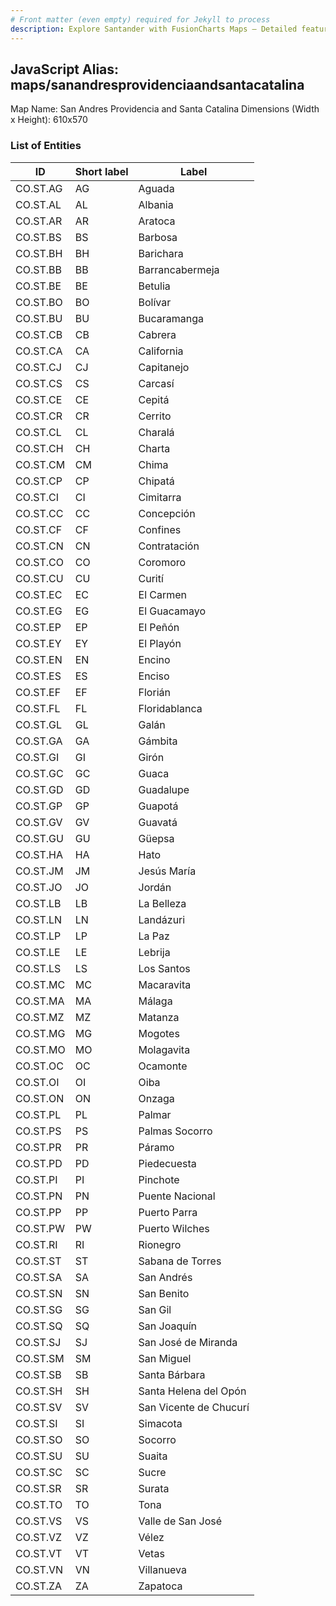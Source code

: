 ```yaml
---
# Front matter (even empty) required for Jekyll to process
description: Explore Santander with FusionCharts Maps – Detailed features for seamless integration. Try now & enhance your data visualization today! 
---
```


## JavaScript Alias: maps/sanandresprovidenciaandsantacatalina

Map Name: San Andres Providencia and Santa Catalina
Dimensions (Width x Height): 610x570





### List of Entities

ID | Short label | Label
---|---|---|
CO.ST.AG|AG|Aguada
CO.ST.AL|AL|Albania
CO.ST.AR|AR|Aratoca
CO.ST.BS|BS|Barbosa
CO.ST.BH|BH|Barichara
CO.ST.BB|BB|Barrancabermeja
CO.ST.BE|BE|Betulia
CO.ST.BO|BO|Bolívar
CO.ST.BU|BU|Bucaramanga
CO.ST.CB|CB|Cabrera
CO.ST.CA|CA|California
CO.ST.CJ|CJ|Capitanejo
CO.ST.CS|CS|Carcasí
CO.ST.CE|CE|Cepitá
CO.ST.CR|CR|Cerrito
CO.ST.CL|CL|Charalá
CO.ST.CH|CH|Charta
CO.ST.CM|CM|Chima
CO.ST.CP|CP|Chipatá
CO.ST.CI|CI|Cimitarra
CO.ST.CC|CC|Concepción
CO.ST.CF|CF|Confines
CO.ST.CN|CN|Contratación
CO.ST.CO|CO|Coromoro
CO.ST.CU|CU|Curití
CO.ST.EC|EC|El Carmen
CO.ST.EG|EG|El Guacamayo
CO.ST.EP|EP|El Peñón
CO.ST.EY|EY|El Playón
CO.ST.EN|EN|Encino
CO.ST.ES|ES|Enciso
CO.ST.EF|EF|Florián
CO.ST.FL|FL|Floridablanca
CO.ST.GL|GL|Galán
CO.ST.GA|GA|Gámbita
CO.ST.GI|GI|Girón
CO.ST.GC|GC|Guaca
CO.ST.GD|GD|Guadalupe
CO.ST.GP|GP|Guapotá
CO.ST.GV|GV|Guavatá
CO.ST.GU|GU|Güepsa
CO.ST.HA|HA|Hato
CO.ST.JM|JM|Jesús María
CO.ST.JO|JO|Jordán
CO.ST.LB|LB|La Belleza
CO.ST.LN|LN|Landázuri
CO.ST.LP|LP|La Paz
CO.ST.LE|LE|Lebrija
CO.ST.LS|LS|Los Santos
CO.ST.MC|MC|Macaravita
CO.ST.MA|MA|Málaga
CO.ST.MZ|MZ|Matanza
CO.ST.MG|MG|Mogotes
CO.ST.MO|MO|Molagavita
CO.ST.OC|OC|Ocamonte
CO.ST.OI|OI|Oiba
CO.ST.ON|ON|Onzaga
CO.ST.PL|PL|Palmar
CO.ST.PS|PS|Palmas Socorro
CO.ST.PR|PR|Páramo
CO.ST.PD|PD|Piedecuesta
CO.ST.PI|PI|Pinchote
CO.ST.PN|PN|Puente Nacional
CO.ST.PP|PP|Puerto Parra
CO.ST.PW|PW|Puerto Wilches
CO.ST.RI|RI|Rionegro
CO.ST.ST|ST|Sabana de Torres
CO.ST.SA|SA|San Andrés
CO.ST.SN|SN|San Benito
CO.ST.SG|SG|San Gil
CO.ST.SQ|SQ|San Joaquín
CO.ST.SJ|SJ|San José de Miranda
CO.ST.SM|SM|San Miguel
CO.ST.SB|SB|Santa Bárbara
CO.ST.SH|SH|Santa Helena del Opón
CO.ST.SV|SV|San Vicente de Chucurí
CO.ST.SI|SI|Simacota
CO.ST.SO|SO|Socorro
CO.ST.SU|SU|Suaita
CO.ST.SC|SC|Sucre
CO.ST.SR|SR|Surata
CO.ST.TO|TO|Tona
CO.ST.VS|VS|Valle de San José
CO.ST.VZ|VZ|Vélez
CO.ST.VT|VT|Vetas
CO.ST.VN|VN|Villanueva
CO.ST.ZA|ZA|Zapatoca
